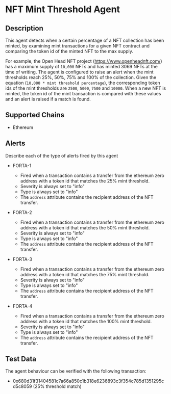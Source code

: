 # NFT Mint Threshold Agent

## Description

This agent detects when a certain percentage of a NFT collection has been minted, by examining
mint transactions for a given NFT contract and comparing the token id of the minted NFT to
the max supply.

For example, the Open Head NFT project (https://www.openheadnft.com/) has a maximum supply of `10,000` NFTs and
has minted 3069 NFTs at the time of writing. The agent is configured to raise an alert when the mint thresholds
reach 25%, 50%, 75% and 100% of the collection. Given the equation (`10,000 * mint threshold percentage`), the
corresponding token ids of the mint thresholds are `2500`, `5000`, `7500` and `10000`. When a new NFT is minted,
the token id of the mint transaction is compared with these values and an alert is raised if a match is found.

## Supported Chains

- Ethereum

## Alerts

Describe each of the type of alerts fired by this agent

- FORTA-1
    - Fired when a transaction contains a transfer from the ethereum zero address with a token id that
  matches the 25% mint threshold.
    - Severity is always set to "info"
    - Type is always set to "info"
    - The `address` attribute contains the recipient address of the NFT transfer.

- FORTA-2
    - Fired when a transaction contains a transfer from the ethereum zero address with a token id that
    matches the 50% mint threshold.
    - Severity is always set to "info"
    - Type is always set to "info"
    - The `address` attribute contains the recipient address of the NFT transfer.

- FORTA-3
    - Fired when a transaction contains a transfer from the ethereum zero address with a token id that
    matches the 75% mint threshold.
    - Severity is always set to "info"
    - Type is always set to "info"
    - The `address` attribute contains the recipient address of the NFT transfer.

- FORTA-4
    - Fired when a transaction contains a transfer from the ethereum zero address with a token id that
    matches the 100% mint threshold.
    - Severity is always set to "info"
    - Type is always set to "info"
    - The `address` attribute contains the recipient address of the NFT transfer.

## Test Data

The agent behaviour can be verified with the following transaction:

- 0x680d31f31404581c7a66a850c1b318e6236893c3f354c785d1351295cd5c8059 (25% threshold match)
